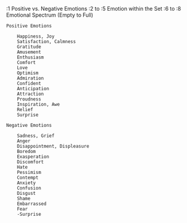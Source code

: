 
:1 Positive vs. Negative Emotions
:2 to :5 Emotion within the Set
:6 to :8 Emotional Spectrum (Empty to Full)
	
	Positive Emotions
	
		Happiness, Joy
		Satisfaction, Calmness
		Gratitude
		Amusement
		Enthusiasm
		Comfort
		Love
		Optimism
		Admiration
		Confident
		Anticipation
		Attraction
		Proudness
		Inspiration, Awe
		Relief
		Surprise
	
	Negative Emotions
	
		Sadness, Grief
		Anger
		Disappointment, Displeasure
		Boredom
		Exasperation
		Discomfort
		Hate
		Pessimism
		Contempt
		Anxiety
		Confusion
		Disgust
		Shame
		Embarrassed
		Fear
		-Surprise
		
